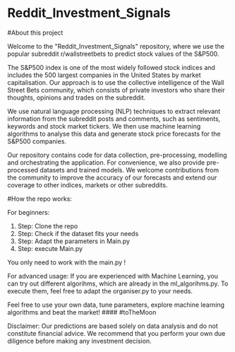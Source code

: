 # Reddit_Investment_Signals

#About this project

Welcome to the "Reddit_Investment_Signals" repository, where we use the popular subreddit r/wallstreetbets to predict stock values of the S&P500.

The S&P500 index is one of the most widely followed stock indices and includes the 500 largest companies in the United States by market capitalisation. Our approach is to use the collective intelligence of the Wall Street Bets community, which consists of private investors who share their thoughts, opinions and trades on the subreddit.

We use natural language processing (NLP) techniques to extract relevant information from the subreddit posts and comments, such as sentiments, keywords and stock market tickers. We then use machine learning algorithms to analyse this data and generate stock price forecasts for the S&P500 companies.

Our repository contains code for data collection, pre-processing, modelling and orchestrating the application. For convenience, we also provide pre-processed datasets and trained models. We welcome contributions from the community to improve the accuracy of our forecasts and extend our coverage to other indices, markets or other subreddits.


#How the repo works:

For beginners:
1. Step: Clone the repo
2. Step: Check if the dataset fits your needs
3. Step: Adapt the parameters in Main.py
4. Step: execute Main.py

You only need to work with the main.py !

For advanced usage:
If you are experienced with Machine Learning, you can try out different algorihms, which are already in the ml_algorihms.py. To execute them, feel free  to adapt the organiser.py to your needs. 

Feel free to use your own data, tune parameters, explore machine learning algorithms and beat the market! #### #toTheMoon




Disclaimer: Our predictions are based solely on data analysis and do not constitute financial advice. We recommend that you perform your own due diligence before making any investment decision.
